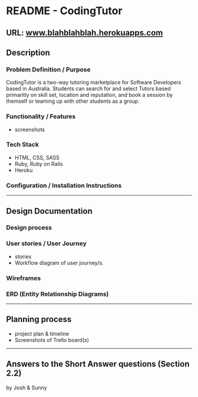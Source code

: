 # README - CodingTutor

URL: www.blahblahblah.herokuapps.com
---
## Description
### Problem Definition / Purpose

CodingTutor is a two-way tutoring marketplace for Software Developers based in Australia. Students can search for and select Tutors based primaritly on skill set, location and reputation, and book a session by themself or teaming up with other students as a group. 

### Functionality / Features
- screenshots

### Tech Stack
- HTML, CSS, SASS
- Ruby, Ruby on Rails
- Heroku

### Configuration / Installation Instructions 
---
## Design Documentation

### Design process

### User stories / User Journey
- stories
- Workflow diagram of user journey/s.

### Wireframes

### ERD (Entity Relationship Diagrams)

---
## Planning process
- project plan & timeline
- Screenshots of Trello board(s)

---
## Answers to the Short Answer questions (Section 2.2)

by Josh & Sunny
